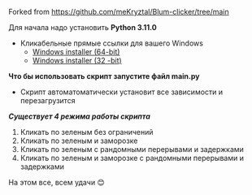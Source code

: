 Forked from https://github.com/meKryztal/Blum-clicker/tree/main

Для начала надо установить **Python 3.11.0**

- Кликабельные прямые ссылки для вашего Windows
    - [Windows installer (64-bit)](https://www.python.org/ftp/python/3.11.0/python-3.11.0-amd64.exe)
    - [Windows installer (32 -bit)](https://www.python.org/ftp/python/3.11.0/python-3.11.0.exe)

**Что бы использовать скрипт запустите файл main.py**

- Скрипт автоматоматически установит все зависимости и перезагрузится

***Существует 4 режима работы скрипта***

1. Кликать по зеленым без ограничений
2. Кликать по зеленым и заморозке
3. Кликать по зеленым с рандомными перерывами и задержками
4. Кликать по зеленым и заморозке с рандомными перерывами и задержками

На этом все, всем удачи :blush:
